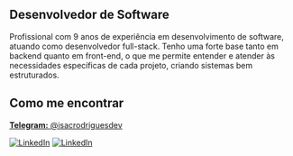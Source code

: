 <h2>Desenvolvedor de Software</h2>

<p>Profissional com 9 anos de experiência em desenvolvimento de software, atuando como desenvolvedor full-stack. Tenho uma forte base tanto em backend quanto em front-end, o que me permite entender e atender às necessidades específicas de cada projeto, criando sistemas bem estruturados.</p>

<h2>Como me encontrar</h2>

<p>
    <a href="https://t.me/isacrodriguesdev" target="_blank"><b>Telegram:</b> @isacrodriguesdev</a>
</p>

<div>
    <a href="https://www.linkedin.com/in/isacrodriguesdev" target="_blank"><img src="https://img.shields.io/badge/-LinkedIn-%230077B5?style=for-the-badge&logo=linkedin&logoColor=white" alt="LinkedIn"></a>
    <a href="https://www.linkedin.com/in/isacrodriguesdev" target="_blank"><img src="https://img.shields.io/badge/-LinkedIn-%230077B5?style=for-the-badge&logo=linkedin&logoColor=white" alt="LinkedIn"></a>
</div>
